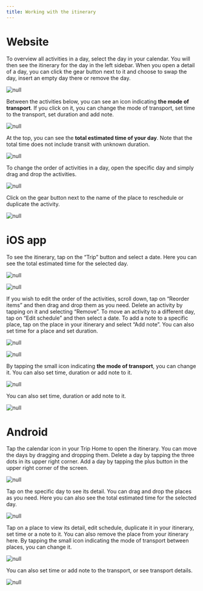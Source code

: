 ```yaml
---
title: Working with the itinerary
---
```


# Website

To overview all activities in a day, select the day in your calendar. You will then see the itinerary for the day in the left sidebar. When you open a detail of a day, you can click the gear button next to it and choose to swap the day, insert an empty day there or remove the day.

![](/assets/3-sygic-travel/2-editing-your-trip/1-working-with-the-itinerary/tripitineraryedit.png "null")

Between the activities below, you can see an icon indicating **the mode of transport**. If you click on it, you can change the mode of transport, set time to the transport, set duration and add note.

![](/assets/3-sygic-travel/2-editing-your-trip/1-working-with-the-itinerary/itinerary-1.png "null")

At the top, you can see the **total estimated time of your day**. Note that the total time does not include transit with unknown duration.

![](/assets/3-sygic-travel/2-editing-your-trip/1-working-with-the-itinerary/itinerary-2.png "null")

To change the order of activities in a day, open the specific day and simply drag and drop the activities.

![](/assets/3-sygic-travel/2-editing-your-trip/1-working-with-the-itinerary/tripitinerary3.png "null")

Click on the gear button next to the name of the place to reschedule or duplicate the activity.

![](/assets/3-sygic-travel/2-editing-your-trip/1-working-with-the-itinerary/visit1.png "null")

# iOS app

To see the itinerary, tap on the “Trip” button and select a date. Here you can see the total estimated time for the selected day.

![](/assets/3-sygic-travel/2-editing-your-trip/1-working-with-the-itinerary/detail1.png "null")

![](/assets/3-sygic-travel/2-editing-your-trip/1-working-with-the-itinerary/detail2.png "null")

If you wish to edit the order of the activities, scroll down, tap on “Reorder items” and then drag and drop them as you need. Delete an activity by tapping on it and selecting “Remove”. To move an activity to a different day, tap on “Edit schedule” and then select a date. To add a note to a specific place, tap on the place in your itinerary and select “Add note”. You can also set time for a place and set duration.

![](/assets/3-sygic-travel/2-editing-your-trip/1-working-with-the-itinerary/jabkoitinerary1.png "null")

![](/assets/3-sygic-travel/2-editing-your-trip/1-working-with-the-itinerary/jabkoitinerary2.png "null")

By tapping the small icon indicating **the mode of transport**, you can change it. You can also set time, duration or add note to it.

![](/assets/3-sygic-travel/2-editing-your-trip/1-working-with-the-itinerary/jabkoitinerary3.png "null")

You can also set time, duration or add note to it.

![](/assets/3-sygic-travel/2-editing-your-trip/1-working-with-the-itinerary/jabkoitinerary4.png "null")

# Android

Tap the calendar icon in your Trip Home to open the itinerary. You can move the days by dragging and dropping them. Delete a day by tapping the three dots in its upper right corner. Add a day by tapping the plus button in the upper right corner of the screen.

![](/assets/3-sygic-travel/2-editing-your-trip/1-working-with-the-itinerary/android_editing_1.png "null")

Tap on the specific day to see its detail. You can drag and drop the places as you need. Here you can also see the total estimated time for the selected day.

![](/assets/3-sygic-travel/2-editing-your-trip/1-working-with-the-itinerary/adetail1.png "null")

Tap on a place to view its detail, edit schedule, duplicate it in your itinerary, set time or a note to it. You can also remove the place from your itinerary here. By tapping the small icon indicating the mode of transport between places, you can change it.

![](/assets/3-sygic-travel/2-editing-your-trip/1-working-with-the-itinerary/android-transport.png "null")

You can also set time or add note to the transport, or see transport details.

![](/assets/3-sygic-travel/2-editing-your-trip/1-working-with-the-itinerary/android-transport2.png "null")
